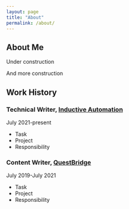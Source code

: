 ```yaml
---
layout: page
title: "About"
permalink: /about/
---
```


## About Me
Under construction

And more construction

## Work History
### Technical Writer, [Inductive Automation](http://www.inductiveautomation.com)
July 2021-present
* Task
* Project
* Responsibility

### Content Writer, [QuestBridge](http://www.questbridge.org)
July 2019-July 2021
* Task
* Project
* Responsibility


